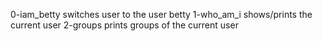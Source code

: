 0-iam_betty  switches user to the user betty
1-who_am_i   shows/prints the current user
2-groups     prints groups of the current user
